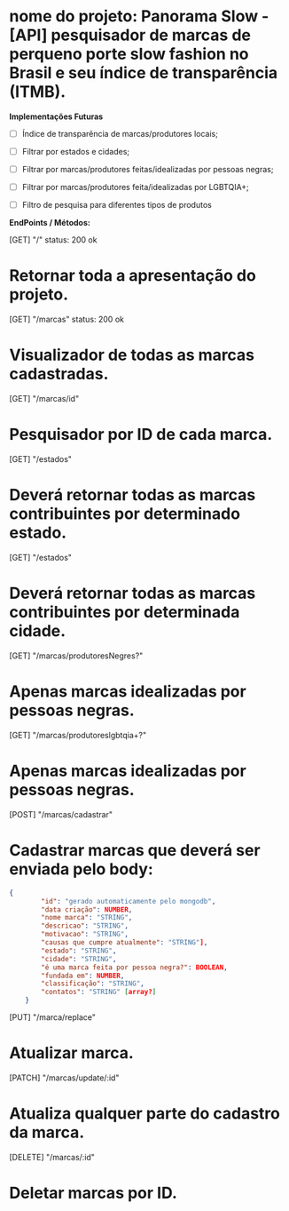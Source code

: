 # nome do projeto: Panorama Slow - [API] pesquisador de marcas de perqueno porte slow fashion no Brasil e seu índice de transparência (ITMB).


**Implementações Futuras**

- [ ]  Índice de transparência de marcas/produtores locais;
- [ ]  Filtrar por estados e cidades;
- [ ]  Filtrar por marcas/produtores feitas/idealizadas por pessoas negras;
- [ ]  Filtrar por marcas/produtores feita/idealizadas por LGBTQIA+;
- [ ]  Filtro de pesquisa para diferentes tipos de produtos



**EndPoints / Métodos:**

[GET] "/" 
status: 200 ok

# Retornar toda a apresentação do projeto.

[GET] "/marcas"
status: 200 ok 

# Visualizador de todas as marcas cadastradas.

[GET] "/marcas/id"

# Pesquisador por ID de cada marca.

[GET] "/estados"

# Deverá retornar todas as marcas contribuintes por determinado estado.

[GET] "/estados"

# Deverá retornar todas as marcas contribuintes por determinada cidade.

[GET] "/marcas/produtoresNegres?"

# Apenas marcas idealizadas por pessoas negras.

[GET] "/marcas/produtoreslgbtqia+?"

# Apenas marcas idealizadas por pessoas negras.


[POST] "/marcas/cadastrar"

# Cadastrar marcas que deverá ser enviada pelo body:

```json
{
        "id": "gerado automaticamente pelo mongodb",
        "data criação": NUMBER,
        "nome marca": "STRING",
        "descricao": "STRING",
        "motivacao": "STRING",
        "causas que cumpre atualmente": "STRING"],
        "estado": "STRING",
        "cidade": "STRING",
        "é uma marca feita por pessoa negra?": BOOLEAN,
        "fundada em": NUMBER,
        "classificação": "STRING",
        "contatos": "STRING" [array?] 
    }
```

[PUT] "/marca/replace"

# Atualizar marca.

[PATCH] "/marcas/update/:id"

# Atualiza qualquer parte do cadastro da marca.

[DELETE] "/marcas/:id"

# Deletar marcas por ID.
